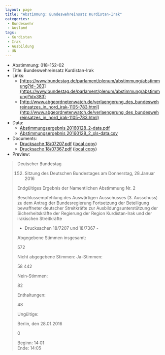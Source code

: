 ```yaml
---
layout: page
title: "Abstimmung: Bundeswehreinsatz Kurdistan-Irak"
categories:
 - Bundeswehr
 - Ausland
tags:
 - Kurdistan
 - Irak
 - Ausbildung
 - UN
---
```


* Abstimmung: 018-152-02
* Title: Bundeswehreinsatz Kurdistan-Irak
* Links: 
    * [https://www.bundestag.de/parlament/plenum/abstimmung/abstimmung?id=383](https://www.bundestag.de/parlament/plenum/abstimmung/abstimmung?id=383)
    * [http://www.abgeordnetenwatch.de/verlaengerung_des_bundeswehreinsatzes_in_nord_irak-1105-783.html](http://www.abgeordnetenwatch.de/verlaengerung_des_bundeswehreinsatzes_in_nord_irak-1105-783.html)
* Data: 
    * [Abstimmungsergebnis 20160128_2-data.pdf](/res/abstimmungsliste/20160128_2-data.pdf)
    * [Abstimmungsergebnis 20160128_2_xls-data.csv](/res/abstimmungsliste/analyses/20160128_2_xls-data.csv)
* Documents: 
    * [Drucksache 18/07207.pdf](http://dip21.bundestag.de/dip21/btd/18/072/1807207.pdf) ([local copy](/res/abstimmungsdaten/018-152-02/1807207.pdf))
    * [Drucksache 18/07367.pdf](http://dip21.bundestag.de/dip21/btd/18/073/1807367.pdf) ([local copy](/res/abstimmungsdaten/018-152-02/1807367.pdf))
* Preview: 
> Deutscher Bundestag
> 
> 152. Sitzung des Deutschen Bundestages
> am Donnerstag, 28.Januar 2016
> 
> Endgültiges Ergebnis der Namentlichen Abstimmung Nr. 2
> 
> Beschlussempfehlung des Auswärtigen Ausschusses (3. Ausschuss) zu dem Antrag der
> Bundesregierung
> Fortsetzung der Beteiligung bewaffneter deutscher Streitkräfte zur
> Ausbildungsunterstützung der Sicherheitskräfte der Regierung der Region Kurdistan-Irak
> und der irakischen Streitkräfte
> - Drucksachen 18/7207 und 18/7367 -
> 
> Abgegebene Stimmen insgesamt:
> 
> 572
> 
> Nicht abgegebene Stimmen:
> Ja-Stimmen:
> 
> 58
> 442
> 
> Nein-Stimmen:
> 
> 82
> 
> Enthaltungen:
> 
> 48
> 
> Ungültige:
> 
> Berlin, den 28.01.2016
> 
> 0
> 
> Beginn: 14:01  
> Ende: 14:05
